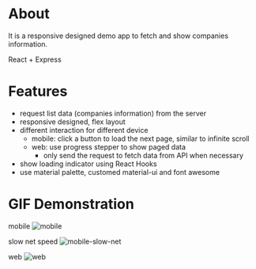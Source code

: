 # About

It is a responsive designed demo app to fetch and show companies information.

React + Express

# Features

* request list data (companies information) from the server
* responsive designed, flex layout
* different interaction for different device
  * mobile: click a button to load the next page, similar to infinite scroll 
  * web: use progress stepper to show paged data
    * only send the request to fetch data from API when necessary
* show loading indicator using React Hooks
* use material palette, customed material-ui and font awesome


# GIF Demonstration

mobile
![mobile](./gifs/mobile.gif)

slow net speed
![mobile-slow-net](./gifs/mobile-slow-net.gif)

web
![web](./gifs/web.gif)
